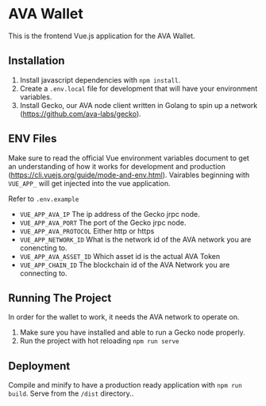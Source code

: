 # AVA Wallet
This is the frontend Vue.js application for the AVA Wallet. 



## Installation

1) Install javascript dependencies with ``npm install``.
2) Create a ``.env.local`` file for development that will have your environment variables.
3) Install Gecko, our AVA node client written in Golang to spin up a network (https://github.com/ava-labs/gecko). 


## ENV Files

Make sure to read the official Vue environment variables document to get an understanding
of how it works for development and production (https://cli.vuejs.org/guide/mode-and-env.html). Vairables
 beginning with ``VUE_APP_`` will get injected into the vue application.
 
Refer to ``.env.example``

- ``VUE_APP_AVA_IP`` The ip address of the Gecko jrpc node.
- ``VUE_APP_AVA_PORT`` The  port of the Gecko jrpc node.
- ``VUE_APP_AVA_PROTOCOL`` Either http or https
- ``VUE_APP_NETWORK_ID`` What is the network id of the AVA network you are conencting to.
- ``VUE_APP_AVA_ASSET_ID`` Which asset id is the actual AVA Token
- ``VUE_APP_CHAIN_ID`` The blockchain id of the AVA  Network you are connecting to.

## Running The Project

In order for the wallet to work, it needs the AVA network to operate on. 
1) Make sure you have installed and 
able to run a Gecko node properly.
2) Run the project with hot reloading ``npm run serve``


## Deployment
 Compile and minify to have a production ready application with ``npm run build``. Serve from the ``/dist``
 directory..
 

